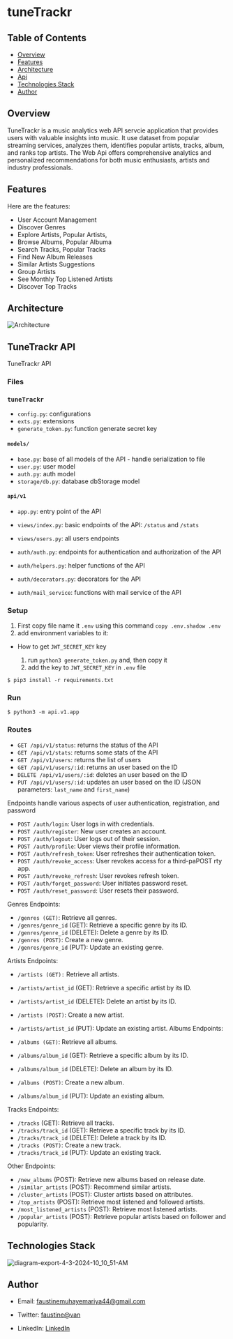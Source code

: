 # tuneTrackr


## Table of Contents

- [Overview](#overview)
- [Features](#features)
- [Architecture](#architecture)
- [Api](#api)
- [Technologies Stack](#technologies-stack)
- [Author](#author)


## Overview
TuneTrackr is a music analytics web API servcie application that provides users with valuable insights into  music.
It use dataset from popular streaming services, analyzes them, identifies popular artists, tracks, album, and ranks top artists.
The Web Api offers comprehensive analytics and personalized recommendations for both music enthusiasts, artists and industry professionals.


## Features

Here are the features:

- User Account Management
- Discover Genres
- Explore Artists, Popular Artists,
- Browse Albums, Popular Albuma
- Search Tracks, Popular Tracks
- Find New Album Releases
- Similar Artists Suggestions
- Group Artists
- See Monthly Top Listened Artists
- Discover Top Tracks

## Architecture
![Architecture](https://github.com/faustine-van/tuneTrackr/assets/125466059/fae8492c-3f1a-458b-ae06-31a0f3cea8a3)

## TuneTrackr API

TuneTrackr API

### Files

### `tuneTrackr`

- `config.py`: configurations
- `exts.py`: extensions
- `generate_token.py`: function generate secret key


#### `models/`

- `base.py`: base of all models of the API - handle serialization to file
- `user.py`: user model
- `auth.py`: auth model
- `storage/db.py`: database dbStorage model


#### `api/v1`

- `app.py`: entry point of the API
- `views/index.py`: basic endpoints of the API: `/status` and `/stats`
- `views/users.py`: all users endpoints

- `auth/auth.py`: endpoints for authentication and authorization of the API
- `auth/helpers.py`: helper functions of the API
- `auth/decorators.py`: decorators for the API
- `auth/mail_service`: functions with mail service of the API



### Setup
  1. First copy file name it `.env`
  	using this command `copy .env.shadow .env`
  2. add environment variables to it:

- How to get `JWT_SECRET_KEY` key

  1. run `python3 generate_token.py` and, then copy it
  2. add the key to `JWT_SECRET_KEY` in `.env` file

```
$ pip3 install -r requirements.txt
```



### Run

```
$ python3 -m api.v1.app
```


### Routes

- `GET /api/v1/status`: returns the status of the API
- `GET /api/v1/stats`: returns some stats of the API
- `GET /api/v1/users`: returns the list of users
- `GET /api/v1/users/:id`: returns an user based on the ID
- `DELETE /api/v1/users/:id`: deletes an user based on the ID
- `PUT /api/v1/users/:id`: updates an user based on the ID (JSON parameters: `last_name` and `first_name`)

Endpoints handle various aspects of user authentication, registration, and password 
- `POST /auth/login`: User logs in with credentials.
- `POST /auth/register`: New user creates an account.
- `POST /auth/logout`: User logs out of their session.
- `POST /auth/profile`: User views their profile information.
- `POST /auth/refresh_token`: User refreshes their authentication token.
- `POST /auth/revoke_access`: User revokes access for a third-paPOST rty app.
- `POST /auth/revoke_refresh`: User revokes refresh token.
- `POST /auth/forget_password`: User initiates password reset.
- `POST /auth/reset_password`: User resets their password.

Genres Endpoints:

- `/genres (GET)`: Retrieve all genres.
- `/genres/genre_id` (GET): Retrieve a specific genre by its ID.
- `/genres/genre_id` (DELETE): Delete a genre by its ID.
- `/genres (POST)`: Create a new genre.
- `/genres/genre_id` (PUT): Update an existing genre.

Artists Endpoints:

- `/artists (GET):` Retrieve all artists.
- `/artists/artist_id` (GET): Retrieve a specific artist by its ID.
- `/artists/artist_id` (DELETE): Delete an artist by its ID.
- `/artists (POST)`: Create a new artist.
- `/artists/artist_id` (PUT): Update an existing artist.
Albums Endpoints:

- `/albums (GET)`: Retrieve all albums.
- `/albums/album_id` (GET): Retrieve a specific album by its ID.
- `/albums/album_id` (DELETE): Delete an album by its ID.
- `/albums (POST)`: Create a new album.
- `/albums/album_id` (PUT): Update an existing album.

Tracks Endpoints:

- `/tracks` (GET): Retrieve all tracks.
- `/tracks/track_id` (GET): Retrieve a specific track by its ID.
- `/tracks/track_id` (DELETE): Delete a track by its ID.
- `/tracks (POST)`: Create a new track.
- `/tracks/track_id` (PUT): Update an existing track.

Other Endpoints:

- `/new_albums` (POST): Retrieve new albums based on release date.
- `/similar_artists` (POST): Recommend similar artists.
- `/cluster_artists` (POST): Cluster artists based on attributes.
- `/top_artists` (POST): Retrieve most listened and followed artists.
- `/most_listened_artists` (POST): Retrieve most listened artists.
- `/popular_artists` (POST): Retrieve popular artists based on follower and popularity.

## Technologies Stack
![diagram-export-4-3-2024-10_10_51-AM](https://github.com/faustine-van/tuneTrackr/assets/125466059/caff3dfd-e3b4-4648-94c0-f2fada858eee)

## Author
- Email: [faustinemuhayemariya44@gmail.com]()

- Twitter: [faustine@van](https://twitter.com/44Fatech?s=09)

- LinkedIn: [LinkedIn](https://www.linkedin.com/in/muhayemariya-faustine-404376267?utm_source=share&utm_campaign=share_via&utm_content=profile&utm_medium=android_app)
